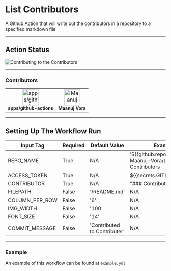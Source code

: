 
# List Contributors

A Github Action that will write out the contributors in a repository to a specified markdown file

---

## Action Status

![Contributing to the Contributors](https://github.com/Maanuj-Vora/List-Contributors/workflows/Contributing%20to%20the%20Contributors/badge.svg)

---

### Contributors
<html><table><tr><td align="center"><a href=https://github.com/apps/github-actions><img src=https://avatars2.githubusercontent.com/in/15368?v=4 width="50;" alt=apps/github-actions/><br /><sub style="font-size:14px"><b>apps/github-actions</b></sub></a></td><td align="center"><a href=https://github.com/Maanuj-Vora><img src=https://avatars1.githubusercontent.com/u/31610859?v=4 width="50;" alt=Maanuj Vora/><br /><sub style="font-size:14px"><b>Maanuj Vora</b></sub></a></td></tr></table></html>

---

## Setting Up The Workflow Run

| Input Tag | Required | Default Value | Example |
|--|--|--|--|
| REPO_NAME | True | N/A | '${{github.repository}}' or Maanuj-Vora/List-Contributors |
| ACCESS_TOKEN | True | N/A | ${{secrets.GITHUB_TOKEN}} |
| CONTRIBUTOR | True | N/A | "### Contributors" |
| FILEPATH | False | '/README.md' | N/A |
| COLUMN_PER_ROW | False | '6' | N/A |
| IMG_WIDTH | False | '100' | N/A |
| FONT_SIZE | False | '14' | N/A | 
| COMMIT_MESSAGE | False | 'Contributed to Contributer' | N/A |

---

### Example

An example of this workflow can be found at `example.yml`
